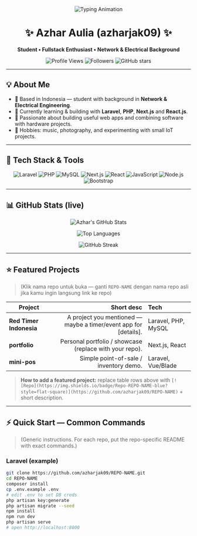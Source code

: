 <div align="center">

<img src="https://readme-typing-svg.herokuapp.com?font=Poppins&weight=600&size=28&duration=3000&pause=1000&color=00C4FF&center=true&vCenter=true&width=760&lines=Hello+👋,+I%27m+Azhar+Aulia;Laravel+%7C+PHP+%7C+MySQL+%7C+Next.js;Welcome+to+My+GitHub+Profile!+🚀" alt="Typing Animation" />

# ✨ Azhar Aulia (azharjak09) ✨
**Student • Fullstack Enthusiast • Network & Electrical Background**

![Profile Views](https://komarev.com/ghpvc/?username=azharjak09&color=blueviolet&style=flat-square)
![Followers](https://img.shields.io/github/followers/azharjak09?style=social)
![GitHub stars](https://img.shields.io/github/stars/azharjak09?style=social)

</div>

---

## 💡 About Me
- 📍 Based in Indonesia — student with background in **Network & Electrical Engineering**.  
- 🔭 Currently learning & building with **Laravel**, **PHP**, **Next.js** and **React.js**.  
- 🎯 Passionate about building useful web apps and combining software with hardware projects.  
- 🎸 Hobbies: music, photography, and experimenting with small IoT projects.

---

## 🧰 Tech Stack & Tools
<div align="center">
  
![Laravel](https://img.shields.io/badge/Laravel-FF2D20?logo=laravel&style=for-the-badge)
![PHP](https://img.shields.io/badge/PHP-777BB4?logo=php&style=for-the-badge)
![MySQL](https://img.shields.io/badge/MySQL-4479A1?logo=mysql&style=for-the-badge)
![Next.js](https://img.shields.io/badge/Next.js-000000?logo=nextdotjs&style=for-the-badge)
![React](https://img.shields.io/badge/React-61DAFB?logo=react&style=for-the-badge)
![JavaScript](https://img.shields.io/badge/JavaScript-F7DF1E?logo=javascript&style=for-the-badge)
![Node.js](https://img.shields.io/badge/Node.js-339933?logo=node.js&style=for-the-badge)
![Bootstrap](https://img.shields.io/badge/Bootstrap-7952B3?logo=bootstrap&style=for-the-badge)

</div>

---

## 📊 GitHub Stats (live)
<div align="center">

![Azhar's GitHub Stats](https://github-readme-stats.vercel.app/api?username=azharjak09&show_icons=true&theme=tokyonight&count_private=true&hide_border=true)

![Top Languages](https://github-readme-stats.vercel.app/api/top-langs/?username=azharjak09&layout=compact&theme=tokyonight&hide_border=true)

![GitHub Streak](https://github-readme-streak-stats.herokuapp.com?user=azharjak09&theme=tokyonight&hide_border=true)

</div>

---

## ⭐ Featured Projects
> (Klik nama repo untuk buka — ganti `REPO-NAME` dengan nama repo asli jika kamu ingin langsung link ke repo)

| Project | Short desc | Tech |
|---|---:|:---|
| **Red Timer Indonesia** | A project you mentioned — maybe a timer/event app for [details]. | Laravel, PHP, MySQL |
| **portfolio** | Personal portfolio / showcase (replace with your repo). | Next.js, React |
| **mini-pos** | Simple point-of-sale / inventory demo. | Laravel, Vue/Blade |

> **How to add a featured project:** replace table rows above with `[![Repo](https://img.shields.io/badge/Repo-REPO-NAME-blue?style=flat-square)](https://github.com/azharjak09/REPO-NAME)` + short description.

---

## ⚡ Quick Start — Common Commands
> (Generic instructions. For each repo, put the repo-specific README with exact commands.)

### Laravel (example)
```bash
git clone https://github.com/azharjak09/REPO-NAME.git
cd REPO-NAME
composer install
cp .env.example .env
# edit .env to set DB creds
php artisan key:generate
php artisan migrate --seed
npm install
npm run dev
php artisan serve
# open http://localhost:8000
